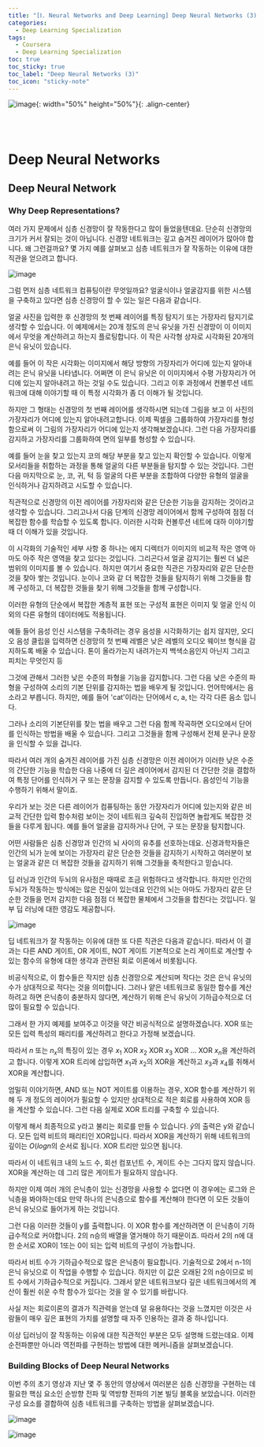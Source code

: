 ```yaml
---
title: "[Ⅰ. Neural Networks and Deep Learning] Deep Neural Networks (3)"
categories:
  - Deep Learning Specialization
tags:
  - Coursera
  - Deep Learning Specialization
toc: true
toc_sticky: true
toc_label: "Deep Neural Networks (3)"
toc_icon: "sticky-note"
---
```


![image](https://user-images.githubusercontent.com/55765292/172768350-41a6b2f0-9468-4b13-bc94-4a38f89ce5e6.png){: width="50%" height="50%"}{: .align-center}

<br><br>

# Deep Neural Networks

## Deep Neural Network

### Why Deep Representations?

여러 가지 문제에서 심층 신경망이 잘 작동한다고 많이 들었을텐데요. 단순히 신경망의 크기가 커서 잘되는 것이 아닙니다. 신경망 네트워크는 깊고 숨겨진 레이어가 많아야 합니다. 왜 그런걸까요? 몇 가지 예를 살펴보고 심층 네트워크가 잘 작동하는 이유에 대한 직관을 얻으려고 합니다.

![image](https://user-images.githubusercontent.com/55765292/176356740-234e9b52-cbc4-4ea4-b6b9-d4710d0f1581.png)

그럼 먼저 심층 네트워크 컴퓨팅이란 무엇일까요? 얼굴식이나 얼굴감지를 위한 시스템을 구축하고 있다면 심층 신경망이 할 수 있는 일은 다음과 같습니다.

얼굴 사진을 입력한 후 신경망의 첫 번째 레이어를 특징 탐지기 또는 가장자리 탐지기로 생각할 수 있습니다. 이 예제에서는 20개 정도의 은닉 유닛을 가진 신경망이 이 이미지에서 무엇을 계산하려고 하는지 플로팅합니다. 이 작은 사각형 상자로 시각화된 20개의 은닉 유닛이 있습니다.

예를 들어 이 작은 시각화는 이미지에서 해당 방향의 가장자리가 어디에 있는지 알아내려는 은닉 유닛을 나타냅니다. 어쩌면 이 은닉 유닛은 이 이미지에서 수평 가장자리가 어디에 있는지 알아내려고 하는 것일 수도 있습니다. 그리고 이후 과정에서 컨볼루션 네트워크에 대해 이야기할 때 이 특정 시각화가 좀 더 이해가 될 것입니다.

하지만 그 형태는  신경망의 첫 번째 레이어를 생각하시면 되는데 그림을 보고 이 사진의 가장자리가 어디에 있는지 알아내려고합니다. 이제 픽셀을 그룹화하여 가장자리를 형성함으로써 이 그림의 가장자리가 어디에 있는지 생각해보겠습니다. 그런 다음 가장자리를 감지하고 가장자리를 그룹화하여 면의 일부를 형성할 수 있습니다.

예를 들어 눈을 찾고 있는지 코의 해당 부분을 찾고 있는지 확인할 수 있습니다. 이렇게 모서리들을 취합하는 과정을 통해 얼굴의 다른 부분들을 탐지할 수 있는 것입니다. 그런 다음 마지막으로 눈, 코, 귀, 턱 등 얼굴의 다른 부분을 조합하여 다양한 유형의 얼굴을 인식하거나 감지하려고 시도할 수 있습니다.

직관적으로 신경망의 이전 레이어를 가장자리와 같은 단순한 기능을 감지하는 것이라고 생각할 수 있습니다. 그리고나서 다음 단계의 신경망 레이어에서 함께 구성하여 점점 더 복잡한 함수를 학습할 수 있도록 합니다. 이러한 시각화 컨볼루션 네트에 대하 이야기할 때 더 이해가 있을 것입니다.

이 시각화의 기술적인 세부 사항 중 하나는 에지 디렉터가 이미지의 비교적 작은 영역 아마도 아주 작은 영역을 찾고 있다는 것입니다. 그리곤다서 얼굴 감지기는 훨씬 더 넓은 범위의 이미지를 볼 수 있습니다. 하지만 여기서 중요한 직관은 가장자리와 같은 단순한 것을 찾아 쌓는 것입니다. 눈이나 코와 같 더 복잡한 것들을 탐지하기 위해 그것들을 함께 구성하고, 더 복잡한 것들을 찾기 위해 그것들을 함께 구성합니다.

이러한 유형의 단순에서 복잡한 계층적 표현 또는 구성적 표현은 이미지 및 얼굴 인식 이외의 다른 유형의 데이터에도 적용됩니다.

예들 들어 음성 인신 시스템을 구축하려는 경우 음성을 시각화하기는 쉽지 않지만, 오디오 음성 클립을 입력하면 신경망의 첫 번째 레벨은 낮은 레벨의 오디오 웨이브 형식을 감지하도록 배울 수 있습니다. 톤이 올라가는지 내려가는지 백색소음인지 아닌지 그리고 피치는 무엇인지 등 

그것에 관해서 그러한 낮은 수준의 파형을 기능을 감지합니다. 그런 다음 낮은 수준의 파형을 구성하여 소리의 기본 단위를 감지하는 법을 배우게 될 것입니다. 언어학에서는 음소라고 부릅니다. 하지만, 예를 들어 'cat'이라는 단어에서 c, a, t는 각각 다른 음소 입니다.

그러나 소리의 기본단위를 찾는 법을 배우고 그런 다음 함께 작곡하면 오디오에서 단어를 인식하는 방법을 배울 수 있습니다. 그리고 그것들을 함께 구성해서 전체 문구나 문장을 인식할 수 있을 겁니다.

따라서 여러 개의 숨겨진 레이어를 가진 심층 신경망은 이전 레이어가 이러한 낮은 수준의 간단한 기능을 학습한 다음 나중에 더 깊은 레이어에서 감지된 더 간단한 것을 결합하여 특정 단어를 인식하거 구 또는 문장을 감지할 수 있도록 만듭니다. 음성인식 기능을 수행하기 위해서 말이죠.

우리가 보는 것은 다른 레이어가 컴퓨팅하는 동안 가장자리가 어디에 있는지와 같은 비교적 간단한 입력 함수처럼 보이는 것이 네트워크 깊숙히 진입하면 놀랍게도 복잡한 것들을 다루게 됩니다. 예를 들어 얼굴을 감지하거나 단어, 구 또는 문장을 탐지합니다.

어떤 사람들은 심층 신경망과 인간의 뇌 사이의 유추를 선호하는데요. 신경과학자들은 인간의 뇌가 눈에 보이는 가장자리 같은 단순한 것들을 감지하기 시작하고 여러분이 보는 얼굴과 같은 더 복잡한 것들을 감지하기 위해 그것들을 축적한다고 믿습니다.

딥 러닝과 인간의 두뇌의 유사점은 때때로 조금 위험하다고 생각합니다. 하지만 인간의 두뇌가 작동하는 방식에는 많은 진실이 있는데요 인간의 뇌는 아마도 가장자리 같은 단순한 것들을 먼저 감지한 다음 점점 더 복잡한 물체에서 그것들을 합친다는 것입니다. 일부 딥 러닝에 대한 영감도 제공합니다.


![image](https://user-images.githubusercontent.com/55765292/176356819-0e294f62-7d7c-4ee6-aff2-817a398e510c.png)

딥 네트워크가 잘 작동하는 이유에 대한 또 다른 직관은 다음과 같습니다. 따라서 이 결과는 다른 AND 게이트, OR 게이트, NOT 게이트 기본적으로 논리 게이트로 계산할 수 있는 함수의 유형에 대한 생각과 관련된 회로 이론에서 비롯됩니다.

비공식적으로, 이 함수들은 작지만 심층 신경망으로 계산되며 작다는 것은 은닉 유닛의 수가 상대적으로 적다는 것을 의미합니다. 그러나 얕은 네트워크로 동일한 함수를 계산하려고 하면 은닉층이 충분하지 않다면, 계산하기 위해 은닉 유닛이 기하급수적으로 더 많이 필요할 수 있습니다.

그래서 한 가지 예제를 보여주고 이것을 약간 비공식적으로 설명하겠습니다. XOR 또는 모든 입력 특성의 패리티를 계산하려고 한다고 가정해 보겠습니다.

따라서 $n$ 또는 $n_x$의 특징이 있는 경우 $x_1$ XOR $x_2$ XOR $x_3$ XOR ... XOR $x_n$을 계산하려고 합니다. 이렇게 XOR 트리에 삽입하면 $x_1$과 $x_2$의 XOR을 계산하고 $x_3$과 $x_4$를 취해서 XOR을 계산합니다.

엄밀히 이야기하면, AND 또는 NOT 게이트를 이용하는 경우, XOR 함수를 계산하기 위해 두 개 정도의 레이어가 필요할 수 있지만 상대적으로 적은 회로를 사용하여 XOR 등을 계산할 수 있습니다. 그런 다음 실제로 XOR 트리를 구축할 수 있습니다.

이렇게 해서 최종적으로 y라고 불리는 회로를 만들 수 있습니다. $\hat{y}$의 출력은 y와 같습니다. 모든 입력 비트의 패리티인 XOR입니다. 따라서 XOR을 계산하기 위해 네트워크의 깊이는 $O(log{n}$의 순서로 됩니다. XOR 트리만 있으면 됩니다.

따라서 이 네트워크 내의 노드 수, 회선 컴포넌트 수, 게이트 수는 그다지 많지 않습니다. XOR을 계산하는 데 그리 많은 게이트가 필요하지 않습니다.

하지만 이제 여러 개의 은닉층이 있는 신경망을 사용할 수 없다면 이 경우에는 로그와 은닉층을 봐야하는데요 만약 하나의 은닉층으로 함수를 계산해야 한다면 이 모든 것들이 은닉 유닛으로 들어가게 하는 것입니다.

그런 다음 이러한 것들이 y를 출력합니다. 이 XOR 함수를 계산하려면 이 은닉층이 기하급수적으로 커야합니다. 2의 n승의 배열을 열거해야 하기 때문이죠. 따라서 2의 n에 대한 순서로 XOR이 1또는 0이 되는 입력 비트의 구성이 가능합니다.

따라서 비트 수가 기하급수적으로 많은 은닉층이 필요합니다. 기술적으로 2에서 n-1의 은닉 유닛으로 이 작업을 수행할 수 있습니다. 하지만 이 값은 오래된 2의 n승이므로 비트 수에서 기하급수적으로 커집니다. 그래서 얕은 네트워크보다 깊은 네트워크에서의 계산이 훨씬 쉬운 수학 함수가 있다는 것을 알 수 있기를 바랍니다.

사실 저는 회로이론의 결과가 직관력을 얻는데 덜 유용하다는 것을 느꼈지만 이것은 사람들이 매우 깊은 표현의 가치를 설명할 때 자주 인용하는 결과 중 하나입니다.

이상 딥러닝이 잘 작동하는 이유에 대한 직관적인 부분은 모두 설명해 드렸는데요. 이제 순전파뿐만 아니라 역전파를 구현하는 방법에 대한 메커니즘을 살펴보겠습니다.


### Building Blocks of Deep Neural Networks

이번 주의 초기 영상과 지난 몇 주 동안의 영상에서 여러분은 심층 신경망을 구현하는 데 필요한 핵심 요소인 순방향 전파 및 역방향 전파의 기본 빌딩 블록을 보았습니다. 이러한 구성 요소를 결합하여 심층 네트워크를 구축하는 방법을 살펴보겠습니다.

![image](https://user-images.githubusercontent.com/55765292/176574988-2823242f-a63f-4aee-b1e9-035d057b0e15.png)

![image](https://user-images.githubusercontent.com/55765292/176575057-b558d9b8-dbe5-40d3-964b-be1ebbb4f274.png)

